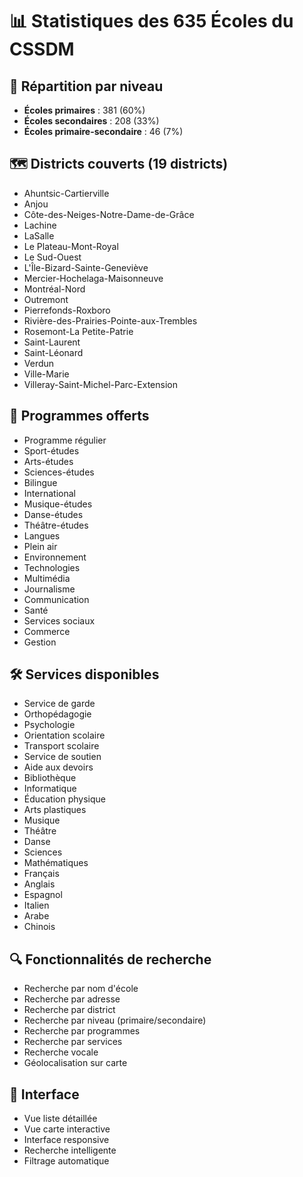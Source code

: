 # 📊 Statistiques des 635 Écoles du CSSDM

## 🏫 Répartition par niveau
- **Écoles primaires** : 381 (60%)
- **Écoles secondaires** : 208 (33%)
- **Écoles primaire-secondaire** : 46 (7%)

## 🗺️ Districts couverts (19 districts)
- Ahuntsic-Cartierville
- Anjou
- Côte-des-Neiges-Notre-Dame-de-Grâce
- Lachine
- LaSalle
- Le Plateau-Mont-Royal
- Le Sud-Ouest
- L'Île-Bizard-Sainte-Geneviève
- Mercier-Hochelaga-Maisonneuve
- Montréal-Nord
- Outremont
- Pierrefonds-Roxboro
- Rivière-des-Prairies-Pointe-aux-Trembles
- Rosemont-La Petite-Patrie
- Saint-Laurent
- Saint-Léonard
- Verdun
- Ville-Marie
- Villeray-Saint-Michel-Parc-Extension

## 🎯 Programmes offerts
- Programme régulier
- Sport-études
- Arts-études
- Sciences-études
- Bilingue
- International
- Musique-études
- Danse-études
- Théâtre-études
- Langues
- Plein air
- Environnement
- Technologies
- Multimédia
- Journalisme
- Communication
- Santé
- Services sociaux
- Commerce
- Gestion

## 🛠️ Services disponibles
- Service de garde
- Orthopédagogie
- Psychologie
- Orientation scolaire
- Transport scolaire
- Service de soutien
- Aide aux devoirs
- Bibliothèque
- Informatique
- Éducation physique
- Arts plastiques
- Musique
- Théâtre
- Danse
- Sciences
- Mathématiques
- Français
- Anglais
- Espagnol
- Italien
- Arabe
- Chinois

## 🔍 Fonctionnalités de recherche
- Recherche par nom d'école
- Recherche par adresse
- Recherche par district
- Recherche par niveau (primaire/secondaire)
- Recherche par programmes
- Recherche par services
- Recherche vocale
- Géolocalisation sur carte

## 📱 Interface
- Vue liste détaillée
- Vue carte interactive
- Interface responsive
- Recherche intelligente
- Filtrage automatique
